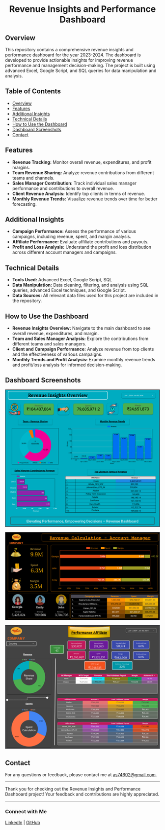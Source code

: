 <h1 align="center">Revenue Insights and Performance Dashboard</h1>
  
## Overview

This repository contains a comprehensive revenue insights and performance dashboard for the year 2023-2024. The dashboard is developed to provide actionable insights for improving revenue performance and management decision-making. The project is built using advanced Excel, Google Script, and SQL queries for data manipulation and analysis.

## Table of Contents

- [Overview](#overview)
- [Features](#features)
- [Additional Insights](#additional-insights)
- [Technical Details](#technical-details)
- [How to Use the Dashboard](#how-to-use-the-dashboard)
- [Dashboard Screenshots](#dashboard-screenshots)
- [Contact](#contact)

## Features

- **Revenue Tracking:** Monitor overall revenue, expenditures, and profit margins.
- **Team Revenue Sharing:** Analyze revenue contributions from different teams and channels.
- **Sales Manager Contribution:** Track individual sales manager performance and contributions to overall revenue.
- **Client Revenue Analysis:** Identify top clients in terms of revenue.
- **Monthly Revenue Trends:** Visualize revenue trends over time for better forecasting.

## Additional Insights

- **Campaign Performance:** Assess the performance of various campaigns, including revenue, spent, and margin analysis.
- **Affiliate Performance:** Evaluate affiliate contributions and payouts.
- **Profit and Loss Analysis:** Understand the profit and loss distribution across different account managers and campaigns.

## Technical Details

- **Tools Used:** Advanced Excel, Google Script, SQL
- **Data Manipulation:** Data cleaning, filtering, and analysis using SQL queries, advanced Excel techniques, and Google Script.
- **Data Sources:** All relevant data files used for this project are included in the repository.

## How to Use the Dashboard

- **Revenue Insights Overview:** Navigate to the main dashboard to see overall revenue, expenditures, and margin.
- **Team and Sales Manager Analysis:** Explore the contributions from different teams and sales managers.
- **Client and Campaign Performance:** Analyze revenue from top clients and the effectiveness of various campaigns.
- **Monthly Trends and Profit Analysis:** Examine monthly revenue trends and profit/loss analysis for informed decision-making.

## Dashboard Screenshots

<p align="center">
    <img src="https://github.com/Aniket-2502/LookerStudio_Dashboards/blob/main/Revenue%20Insights%20Overview.png" alt="Revenue Insights Overview">
</p>
<p align="center">
    <img src="https://github.com/Aniket-2502/LookerStudio_Dashboards/blob/main/Revenue%20Calculation%20-Account%20Manager.png" alt="Revenue Calculation - Account Manager">
</p>
<p align="center">
    <img src="https://github.com/Aniket-2502/LookerStudio_Dashboards/blob/main/Performance%20-%20Affiliate.png" alt="Performance Affiliate">
</p>

## Contact

For any questions or feedback, please contact me at [as74602@gmail.com](mailto:as74602@gmail.com).

---

Thank you for checking out the Revenue Insights and Performance Dashboard project! Your feedback and contributions are highly appreciated.

---

### Connect with Me

[LinkedIn](https://www.linkedin.com/in/aniket-singh-75741b203/) | [GitHub](https://github.com/Aniket-2502) 
